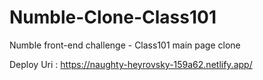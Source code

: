 # Numble-Clone-Class101
Numble front-end challenge - Class101 main page clone

Deploy Uri : https://naughty-heyrovsky-159a62.netlify.app/
